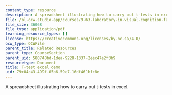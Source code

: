 ```yaml
---
content_type: resource
description: A spreadsheet illustrating how to carry out t-tests in excel.
file: /ol-ocw-studio-app/courses/9-63-laboratory-in-visual-cognition-fall-2009/79c04c43499f05b659e716df461bfc8e_MIT9_63F09_rr03.pdf
file_size: 36068
file_type: application/pdf
learning_resource_types: []
license: https://creativecommons.org/licenses/by-nc-sa/4.0/
ocw_type: OCWFile
parent_title: Related Resources
parent_type: CourseSection
parent_uid: 580748bd-1dea-9228-1337-2eec47e2f3b9
resourcetype: Document
title: T-test excel demo
uid: 79c04c43-499f-05b6-59e7-16df461bfc8e
---
```

A spreadsheet illustrating how to carry out t-tests in excel.